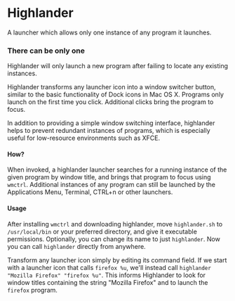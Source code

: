 # Highlander
A launcher which allows only one instance of any program it launches.

### There can be only one
Highlander will only launch a new program after failing to locate any existing instances. 

Highlander transforms any launcher icon into a window switcher button, similar to the basic functionality of Dock icons in Mac OS X. Programs only launch on the first time you click. Additional clicks bring the program to focus. 

In addition to providing a simple window switching interface, highlander helps to prevent redundant instances of programs, which is especially useful for low-resource environments such as XFCE. 

#### How?
When invoked, a highlander launcher searches for a running instance of the given program by window title, and brings that program to focus using ```wmctrl```. Additional instances of any program can still be launched by the Applications Menu, Terminal, CTRL+n or other launchers.

#### Usage
After installing ```wmctrl``` and downloading highlander, move ```highlander.sh``` to ```/usr/local/bin``` or your preferred directory, and give it executable permissions. Optionally, you can change its name to just ```highlander```. Now you can call ```highlander``` directly from anywhere.

Transform any launcher icon simply by editing its command field. If we start with a launcher icon that calls ```firefox %u```, we'll instead call ```highlander "Mozilla Firefox" "firefox %u"```. This informs Highlander to look for window titles containing the string "Mozilla Firefox" and to launch the ```firefox``` program.
